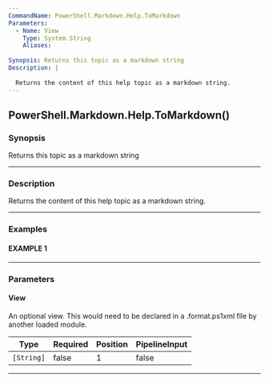 ```yaml
---
CommandName: PowerShell.Markdown.Help.ToMarkdown
Parameters: 
  - Name: View
    Type: System.String
    Aliases: 
    
Synopsis: Returns this topic as a markdown string
Description: |
  
  Returns the content of this help topic as a markdown string.
---
```



PowerShell.Markdown.Help.ToMarkdown()
-------------------------------------




### Synopsis
Returns this topic as a markdown string



---


### Description

Returns the content of this help topic as a markdown string.



---


### Examples
#### EXAMPLE 1



---


### Parameters
#### **View**

An optional view.
This would need to be declared in a .format.ps1xml file by another loaded module.






|Type      |Required|Position|PipelineInput|
|----------|--------|--------|-------------|
|`[String]`|false   |1       |false        |





---
